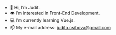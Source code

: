 - 👋 Hi, I’m Judit.
- 👁️ I’m interested in Front-End Development.
- 💻 I’m currently learning Vue.js.
- 📫 My e-mail address: judita.csibova@gmail.com

<!---
sinealis/sinealis is a ✨ special ✨ repository because its `README.md` (this file) appears on your GitHub profile.
You can click the Preview link to take a look at your changes.
--->
